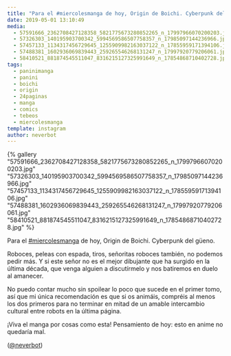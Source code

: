 ```yaml
---
title: "Para el #miercolesmanga de hoy, Origin de Boichi. Cyberpunk del güeno"
date: 2019-05-01 13:10:49
media: 
  - 57591666_2362708427128358_5821775673280852265_n_17997966070200203.jpg
  - 57326303_140195903700342_5994569586507758357_n_17985097144236966.jpg
  - 57457133_1134317456729645_1255909982163037122_n_17855959171394106.jpg
  - 57488381_1602936069839443_259265546268131247_n_17997920779206061.jpg
  - 58410521_881874545511047_8316215127325991649_n_17854868710402728.jpg
tags: 
  - paninimanga
  - panini
  - boichi
  - origin
  - 24paginas
  - manga
  - comics
  - tebeos
  - miercolesmanga
template: instagram
author: neverbot
---
```


{% gallery "57591666_2362708427128358_5821775673280852265_n_17997966070200203.jpg" "57326303_140195903700342_5994569586507758357_n_17985097144236966.jpg" "57457133_1134317456729645_1255909982163037122_n_17855959171394106.jpg" "57488381_1602936069839443_259265546268131247_n_17997920779206061.jpg" "58410521_881874545511047_8316215127325991649_n_17854868710402728.jpg" %}

Para el [#miercolesmanga](/etiquetas/miercolesmanga) de hoy, Origin de Boichi. Cyberpunk del güeno.

Roboces, peleas con espada, tiros, señoritas roboces también, no podemos pedir más. Y si este señor no es el mejor dibujante que ha surgido en la última década, que venga alguien a discutírmelo y nos batiremos en duelo al amanecer.

No puedo contar mucho sin spoilear lo poco que sucede en el primer tomo, así que mi única recomendación es que si os animáis, compréis al menos los dos primeros para no terminar en mitad de un amable intercambio cultural entre robots en la última página.

¡Viva el manga por cosas como esta! Pensamiento de hoy: esto en anime no quedaría mal.

([@neverbot](https://instagram.com/neverbot))
